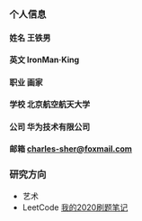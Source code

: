 ### 个人信息
#### 姓名 王铁男
#### 英文 IronMan·King
#### 职业 画家
#### 学校 北京航空航天大学
#### 公司 华为技术有限公司
#### 邮箱 charles-sher@foxmail.com

### 研究方向
- 艺术
- LeetCode [我的2020刷题笔记](https://github.com/sher2018/LeetCode.git)
